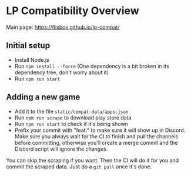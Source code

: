# LP Compatibility Overview

Main page: https://flixbox.github.io/lp-compat/

## Initial setup

- Install Node.js
- Run `npm install --force` (One dependency is a bit broken in its dependency tree, don't worry about it)
- Run `npm run start`

## Adding a new game

- Add it to the file `static/compat-data/apps.json`
- Run `npm run scrape` to download play store data
- Run `npm run start` to check if it's being shown
- Prefix your commit with "feat:" to make sure it will show up in Discord. Make sure you always wait for the CI to finish and pull the channels before committing, otherwise you'll create a merge commit and the Discord script will ignore the changes.

You can skip the scraping if you want. Then the CI will do it for you and commit the scraped data. Just do a `git pull` once it's done.
